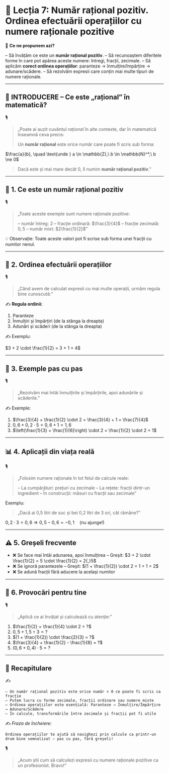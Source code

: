 # 📘 Lecția 7: Număr rațional pozitiv. Ordinea efectuării operațiilor cu numere raționale pozitive

🎯 **Ce ne propunem azi?**

– Să învățăm ce este un **număr rațional pozitiv**.
 – Să recunoaștem diferitele forme în care pot apărea aceste numere: întregi, fracții, zecimale.
 – Să aplicăm **corect ordinea operațiilor**: paranteze → înmulțire/împărțire → adunare/scădere.
 – Să rezolvăm expresii care conțin mai multe tipuri de numere raționale.

------

## 🔔 INTRODUCERE – Ce este „rațional” în matematică?

🎙️

> „Poate ai auzit cuvântul *rațional* în alte contexte, dar în matematică înseamnă ceva precis:
>
> Un **număr rațional** este orice număr care poate fi scris sub forma:

$\frac{a}{b}, \quad \text{unde } a \in \mathbb{Z},\ b \in \mathbb{N}^*,\ b \ne 0$

> Dacă este și mai mare decât 0, îl numim **număr rațional pozitiv**.”

------

## 🔹 1. Ce este un număr rațional pozitiv

🎙️

> „Toate aceste exemple sunt numere raționale pozitive:
>
> – număr întreg: $2$
>  – fracție ordinară: $\frac{3}{4}$
>  – fracție zecimală: $0{,}5$
>  – număr mixt: $2\frac{1}{2}$”

💡 Observație: Toate aceste valori pot fi scrise sub forma unei fracții cu numitor nenul.

------

## 🔹 2. Ordinea efectuării operațiilor

🎙️

> „Când avem de calculat expresii cu mai multe operații, urmăm regula bine cunoscută:”

✍️ **Regula ordinii:**

1. Paranteze
2. Înmulțiri și împărțiri (de la stânga la dreapta)
3. Adunări și scăderi (de la stânga la dreapta)

✍️ Exemplu:

$3 + 2 \cdot \frac{1}{2} = 3 + 1 = 4$

------

## 🔹 3. Exemple pas cu pas

🎙️

> „Rezolvăm mai întâi înmulțirile și împărțirile, apoi adunările și scăderile.”

✍️ Exemple:

1. $\frac{3}{4} + \frac{1}{2} \cdot 2 = \frac{3}{4} + 1 = \frac{7}{4}$
2. $0{,}6 + 0{,}2 \cdot 5 = 0{,}6 + 1 = 1{,}6$
3. $\left(\frac{1}{3} + \frac{1}{6}\right) \cdot 2 = \frac{1}{2} \cdot 2 = 1$

------

## 📊 4. Aplicații din viața reală

🎙️

> „Folosim numere raționale în tot felul de calcule reale:
>
> – La cumpărături: prețuri cu zecimale
>  – La rețete: fracții dintr-un ingredient
>  – În construcții: măsuri cu fracții sau zecimale”

Exemplu:

> „Dacă ai 0,5 litri de suc și bei 0,2 litri de 3 ori,
>  cât rămâne?”

$0{,}2 \cdot 3 = 0{,}6 \Rightarrow 0{,}5 - 0{,}6 = -0{,}1 \quad \text{(nu ajunge!)}$

------

## ⚠️ 5. Greșeli frecvente

- ❌ Se face mai întâi adunarea, apoi înmulțirea
   – Greșit: $3 + 2 \cdot \frac{1}{2} = 5 \cdot \frac{1}{2} = 2{,}5$
- ❌ Se ignoră parantezele
   – Greșit: $(1 + \frac{1}{2}) \cdot 2 = 1 + 1 = 2$
- ❌ Se adună fracții fără aducere la același numitor

------

## 🧩 6. Provocări pentru tine

🎙️

> „Aplică ce ai învățat și calculează cu atenție:”

1. $\frac{1}{2} + \frac{1}{4} \cdot 2 = ?$
2. $0{,}5 + 1{,}5 \div 3 = ?$
3. $(1 + \frac{1}{2}) \cdot \frac{2}{3} = ?$
4. $\frac{3}{4} + \frac{1}{2} - \frac{1}{8} = ?$
5. $(0{,}6 + 0{,}4) \cdot 5 = ?$

------

## 🔁 Recapitulare

✍️

```
– Un număr rațional pozitiv este orice număr > 0 ce poate fi scris ca fracție
– Putem lucra cu forme zecimale, fracții ordinare sau numere mixte
– Ordinea operațiilor este esențială: Paranteze → Înmulțire/Împărțire → Adunare/Scădere
– În calcule, transformările între zecimale și fracții pot fi utile
```

✍️ *Fraza de încheiere:*

```
Ordinea operațiilor te ajută să navighezi prin calcule ca printr-un drum bine semnalizat – pas cu pas, fără greșeli!
```

🎙️

> „Acum știi cum să calculezi expresii cu numere raționale pozitive ca un profesionist. Bravo!”

